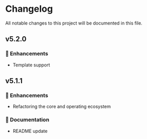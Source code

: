 # Changelog

All notable changes to this project will be documented in this file.

## v5.2.0

### 🚀 Enhancements

- Template support

## v5.1.1

### 🚀 Enhancements

- Refactoring the core and operating ecosystem

### 📖 Documentation

- README update
